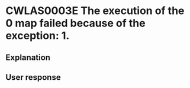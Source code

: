 # CWLAS0003E The execution of the 0 map failed because of the exception: 1.

## Explanation

## User response